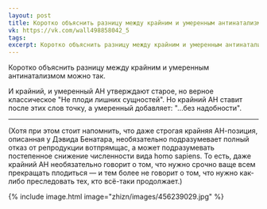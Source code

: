 ```yaml
---
layout: post
title: Коротко объяснить разницу между крайним и умеренным антинатализмом можно так
vk: https://vk.com/wall498858042_5
tags: 
excerpt: Коротко объяснить разницу между крайним и умеренным антинатализмом можно так.
---
```

Коротко объяснить разницу между крайним и умеренным антинатализмом можно так.

И крайний, и умеренный АН утверждают старое, но верное классическое "Не плоди лишних сущностей". Но крайний АН ставит после этих слов точку, а умеренный добавляет: "...без надобности".

---
(Хотя при этом стоит напомнить, что даже строгая крайняя АН-позиция, описанная у Дэвида Бенатара, необязательно подразумевает полный отказ от репродукции вотпрямщас, а может подразумевать постепенное снижение численности вида homo sapiens. То есть, даже крайний АН необязательно говорит о том, что нужно срочно ваще всем прекращать плодиться — и тем более не говорит о том, что нужно как-либо преследовать тех, кто всё-таки продолжает.)

{% include image.html image="zhizn/images/456239029.jpg" %}